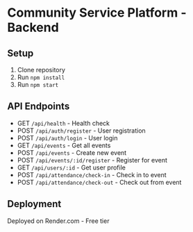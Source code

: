 # Community Service Platform - Backend

## Setup
1. Clone repository
2. Run `npm install`
3. Run `npm start`

## API Endpoints
- GET `/api/health` - Health check
- POST `/api/auth/register` - User registration
- POST `/api/auth/login` - User login
- GET `/api/events` - Get all events
- POST `/api/events` - Create new event
- POST `/api/events/:id/register` - Register for event
- GET `/api/users/:id` - Get user profile
- POST `/api/attendance/check-in` - Check in to event
- POST `/api/attendance/check-out` - Check out from event

## Deployment
Deployed on Render.com - Free tier